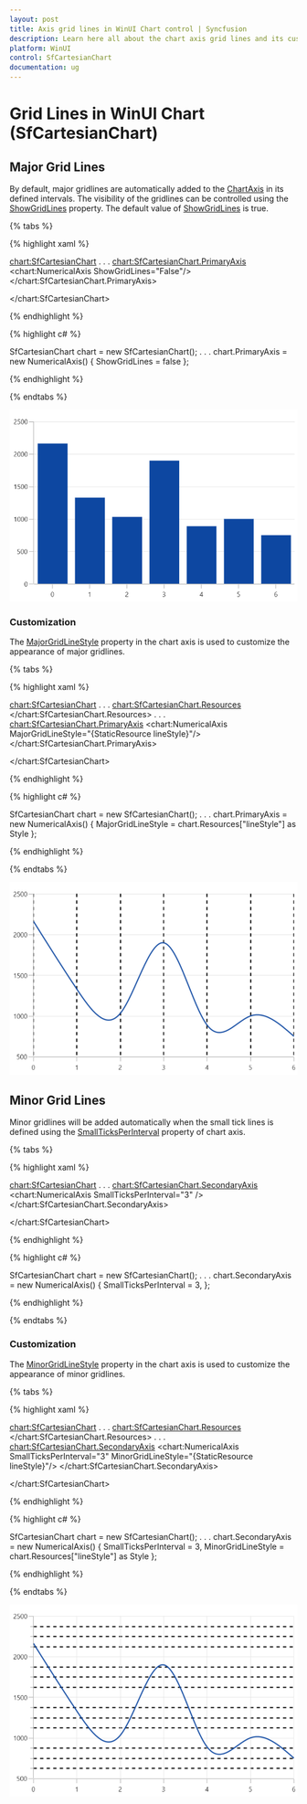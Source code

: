 ```yaml
---
layout: post
title: Axis grid lines in WinUI Chart control | Syncfusion
description: Learn here all about the chart axis grid lines and its customization in syncfusion WinUI Chart(SfCartesianChart).
platform: WinUI
control: SfCartesianChart
documentation: ug
---
```


# Grid Lines in WinUI Chart (SfCartesianChart)

## Major Grid Lines

By default, major gridlines are automatically added to the [ChartAxis]() in its defined intervals. The visibility of the gridlines can be controlled using the [ShowGridLines]() property. The default value of [ShowGridLines]() is true. 

{% tabs %}

{% highlight xaml %}

<chart:SfCartesianChart>
. . .
<chart:SfCartesianChart.PrimaryAxis>
    <chart:NumericalAxis ShowGridLines="False"/>
</chart:SfCartesianChart.PrimaryAxis>

</chart:SfCartesianChart>

{% endhighlight %}

{% highlight c# %}

SfCartesianChart chart = new SfCartesianChart();
. . .
chart.PrimaryAxis = new NumericalAxis()
{
    ShowGridLines = false
};

{% endhighlight %}

{% endtabs %}

![Gridlines customization support in WinUI Chart](Axis_images/WinUI_Chart_Axis_major_gridlines.png)

### Customization

The [MajorGridLineStyle]() property in the chart axis is used to customize the appearance of major gridlines.

{% tabs %}

{% highlight xaml %}

<chart:SfCartesianChart>
. . .
<chart:SfCartesianChart.Resources>
    <Style TargetType="Line" x:Key="lineStyle">
        <Setter Property="StrokeThickness" Value="2"/>
        <Setter Property="Stroke" Value="Black"/>
        <Setter Property="StrokeDashArray" Value="3,3"/>
    </Style>
</chart:SfCartesianChart.Resources>
. . .
<chart:SfCartesianChart.PrimaryAxis>
    <chart:NumericalAxis MajorGridLineStyle="{StaticResource lineStyle}"/>
</chart:SfCartesianChart.PrimaryAxis>

</chart:SfCartesianChart>

{% endhighlight %}

{% highlight c# %}

SfCartesianChart chart = new SfCartesianChart();
. . .
chart.PrimaryAxis = new NumericalAxis()
{
    MajorGridLineStyle = chart.Resources["lineStyle"] as Style 
};

{% endhighlight %}

{% endtabs %}

![Gridlines customization support in WinUI Chart](Axis_images/WinUI_Chart_Axis_major_gridlines_styles.png)

## Minor Grid Lines

Minor gridlines will be added automatically when the small tick lines is defined using the [SmallTicksPerInterval]() property of chart axis.

{% tabs %}

{% highlight xaml %}

<chart:SfCartesianChart>
. . .
<chart:SfCartesianChart.SecondaryAxis>
    <chart:NumericalAxis SmallTicksPerInterval="3" />
</chart:SfCartesianChart.SecondaryAxis>

</chart:SfCartesianChart>

{% endhighlight %}

{% highlight c# %}

SfCartesianChart chart = new SfCartesianChart();
. . .
chart.SecondaryAxis = new NumericalAxis()
{
    SmallTicksPerInterval = 3,
};

{% endhighlight %}

{% endtabs %}

### Customization

The [MinorGridLineStyle]() property in the chart axis is used to customize the appearance of minor gridlines.

{% tabs %}

{% highlight xaml %}

<chart:SfCartesianChart>
. . .
<chart:SfCartesianChart.Resources>
    <Style TargetType="Line" x:Key="lineStyle">
        <Setter Property="StrokeThickness" Value="2"/>
        <Setter Property="Stroke" Value="Black"/>
        <Setter Property="StrokeDashArray" Value="3,3"/>
    </Style>
</chart:SfCartesianChart.Resources>
. . .
<chart:SfCartesianChart.SecondaryAxis>
    <chart:NumericalAxis SmallTicksPerInterval="3" MinorGridLineStyle="{StaticResource lineStyle}"/>
</chart:SfCartesianChart.SecondaryAxis>

</chart:SfCartesianChart>

{% endhighlight %}

{% highlight c# %}

SfCartesianChart chart = new SfCartesianChart();
. . . 
chart.SecondaryAxis = new NumericalAxis()
{
    SmallTicksPerInterval = 3,
    MinorGridLineStyle = chart.Resources["lineStyle"] as Style 
};

{% endhighlight %}

{% endtabs %}

![Gridlines customization support in WinUI Chart](Axis_Images/WinUI_Chart_Axis_minor_gridlines_styles.png)

